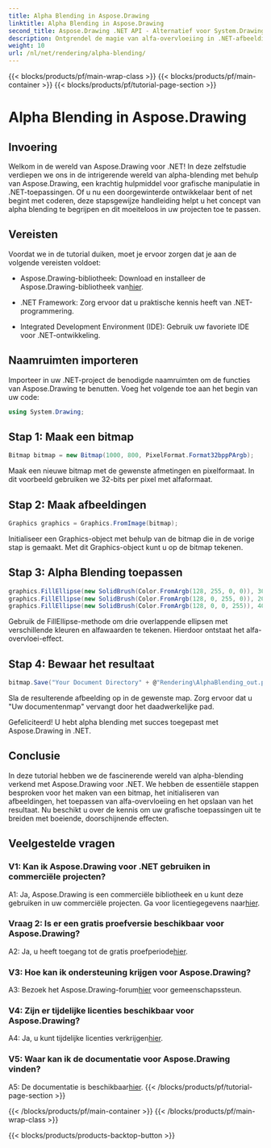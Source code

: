 ```yaml
---
title: Alpha Blending in Aspose.Drawing
linktitle: Alpha Blending in Aspose.Drawing
second_title: Aspose.Drawing .NET API - Alternatief voor System.Drawing.Common
description: Ontgrendel de magie van alfa-overvloeiing in .NET-afbeeldingen met Aspose.Drawing. Til uw projecten naar een hoger niveau met doorschijnende effecten.
weight: 10
url: /nl/net/rendering/alpha-blending/
---
```


{{< blocks/products/pf/main-wrap-class >}}
{{< blocks/products/pf/main-container >}}
{{< blocks/products/pf/tutorial-page-section >}}

# Alpha Blending in Aspose.Drawing

## Invoering

Welkom in de wereld van Aspose.Drawing voor .NET! In deze zelfstudie verdiepen we ons in de intrigerende wereld van alpha-blending met behulp van Aspose.Drawing, een krachtig hulpmiddel voor grafische manipulatie in .NET-toepassingen. Of u nu een doorgewinterde ontwikkelaar bent of net begint met coderen, deze stapsgewijze handleiding helpt u het concept van alpha blending te begrijpen en dit moeiteloos in uw projecten toe te passen.

## Vereisten

Voordat we in de tutorial duiken, moet je ervoor zorgen dat je aan de volgende vereisten voldoet:

-  Aspose.Drawing-bibliotheek: Download en installeer de Aspose.Drawing-bibliotheek van[hier](https://releases.aspose.com/drawing/net/).

- .NET Framework: Zorg ervoor dat u praktische kennis heeft van .NET-programmering.

- Integrated Development Environment (IDE): Gebruik uw favoriete IDE voor .NET-ontwikkeling.

## Naamruimten importeren

Importeer in uw .NET-project de benodigde naamruimten om de functies van Aspose.Drawing te benutten. Voeg het volgende toe aan het begin van uw code:

```csharp
using System.Drawing;
```

## Stap 1: Maak een bitmap

```csharp
Bitmap bitmap = new Bitmap(1000, 800, PixelFormat.Format32bppPArgb);
```

Maak een nieuwe bitmap met de gewenste afmetingen en pixelformaat. In dit voorbeeld gebruiken we 32-bits per pixel met alfaformaat.

## Stap 2: Maak afbeeldingen

```csharp
Graphics graphics = Graphics.FromImage(bitmap);
```

Initialiseer een Graphics-object met behulp van de bitmap die in de vorige stap is gemaakt. Met dit Graphics-object kunt u op de bitmap tekenen.

## Stap 3: Alpha Blending toepassen

```csharp
graphics.FillEllipse(new SolidBrush(Color.FromArgb(128, 255, 0, 0)), 300, 100, 400, 400);
graphics.FillEllipse(new SolidBrush(Color.FromArgb(128, 0, 255, 0)), 200, 300, 400, 400);
graphics.FillEllipse(new SolidBrush(Color.FromArgb(128, 0, 0, 255)), 400, 300, 400, 400);
```

Gebruik de FillEllipse-methode om drie overlappende ellipsen met verschillende kleuren en alfawaarden te tekenen. Hierdoor ontstaat het alfa-overvloei-effect.

## Stap 4: Bewaar het resultaat

```csharp
bitmap.Save("Your Document Directory" + @"Rendering\AlphaBlending_out.png");
```

Sla de resulterende afbeelding op in de gewenste map. Zorg ervoor dat u "Uw documentenmap" vervangt door het daadwerkelijke pad.

Gefeliciteerd! U hebt alpha blending met succes toegepast met Aspose.Drawing in .NET.

## Conclusie

In deze tutorial hebben we de fascinerende wereld van alpha-blending verkend met Aspose.Drawing voor .NET. We hebben de essentiële stappen besproken voor het maken van een bitmap, het initialiseren van afbeeldingen, het toepassen van alfa-overvloeiing en het opslaan van het resultaat. Nu beschikt u over de kennis om uw grafische toepassingen uit te breiden met boeiende, doorschijnende effecten.

## Veelgestelde vragen

### V1: Kan ik Aspose.Drawing voor .NET gebruiken in commerciële projecten?

 A1: Ja, Aspose.Drawing is een commerciële bibliotheek en u kunt deze gebruiken in uw commerciële projecten. Ga voor licentiegegevens naar[hier](https://purchase.aspose.com/buy).

### Vraag 2: Is er een gratis proefversie beschikbaar voor Aspose.Drawing?

 A2: Ja, u heeft toegang tot de gratis proefperiode[hier](https://releases.aspose.com/).

### V3: Hoe kan ik ondersteuning krijgen voor Aspose.Drawing?

 A3: Bezoek het Aspose.Drawing-forum[hier](https://forum.aspose.com/c/diagram/17) voor gemeenschapssteun.

### V4: Zijn er tijdelijke licenties beschikbaar voor Aspose.Drawing?

 A4: Ja, u kunt tijdelijke licenties verkrijgen[hier](https://purchase.aspose.com/temporary-license/).

### V5: Waar kan ik de documentatie voor Aspose.Drawing vinden?

 A5: De documentatie is beschikbaar[hier](https://reference.aspose.com/drawing/net/).
{{< /blocks/products/pf/tutorial-page-section >}}

{{< /blocks/products/pf/main-container >}}
{{< /blocks/products/pf/main-wrap-class >}}

{{< blocks/products/products-backtop-button >}}
